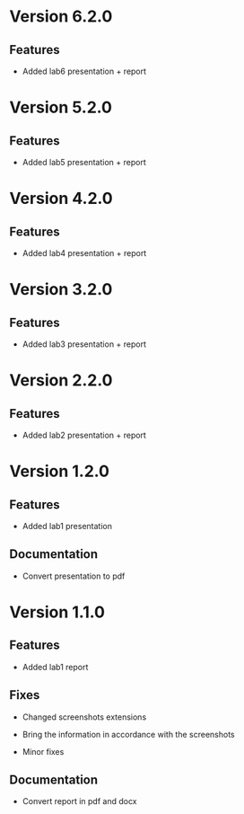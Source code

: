# Version 6.2.0

## Features
 
- Added lab6 presentation + report

# Version 5.2.0

## Features
 
- Added lab5 presentation + report

# Version 4.2.0

## Features
 
- Added lab4 presentation + report

# Version 3.2.0

## Features
 
- Added lab3 presentation + report

# Version 2.2.0

## Features
 
- Added lab2 presentation + report

# Version 1.2.0

## Features

- Added lab1 presentation

## Documentation

- Convert presentation to pdf

# Version 1.1.0

## Features

- Added lab1 report

## Fixes

- Changed screenshots extensions

- Bring the information in accordance with the screenshots

- Minor fixes

## Documentation

- Convert report in pdf and docx